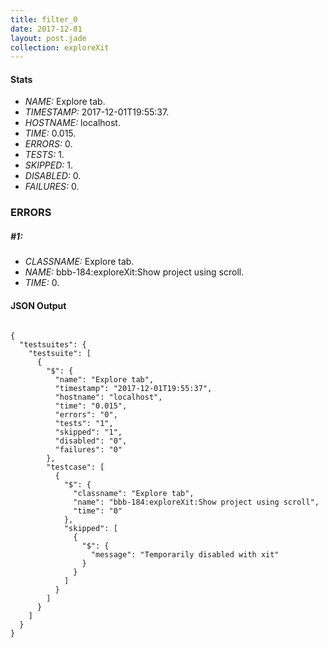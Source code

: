 ```yaml
---
title: filter_0
date: 2017-12-01
layout: post.jade
collection: exploreXit
---
```


#### Stats
- *NAME:* Explore tab.
- *TIMESTAMP:* 2017-12-01T19:55:37.
- *HOSTNAME:* localhost.
- *TIME:* 0.015.
- *ERRORS:* 0.
- *TESTS:* 1.
- *SKIPPED:* 1.
- *DISABLED:* 0.
- *FAILURES:* 0.


### ERRORS

##### #1:
- *CLASSNAME:* Explore tab.
- *NAME:* bbb-184:exploreXit:Show project using scroll.
- *TIME:* 0.



<h4>JSON Output</h4>
<pre><code class="language-json">
{
  "testsuites": {
    "testsuite": [
      {
        "$": {
          "name": "Explore tab",
          "timestamp": "2017-12-01T19:55:37",
          "hostname": "localhost",
          "time": "0.015",
          "errors": "0",
          "tests": "1",
          "skipped": "1",
          "disabled": "0",
          "failures": "0"
        },
        "testcase": [
          {
            "$": {
              "classname": "Explore tab",
              "name": "bbb-184:exploreXit:Show project using scroll",
              "time": "0"
            },
            "skipped": [
              {
                "$": {
                  "message": "Temporarily disabled with xit"
                }
              }
            ]
          }
        ]
      }
    ]
  }
}
</code></pre>